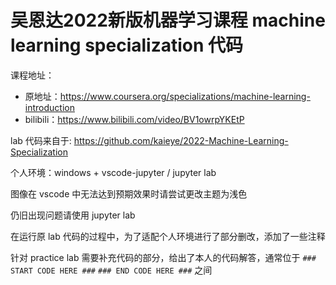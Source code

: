 # 吴恩达2022新版机器学习课程 machine learning specialization 代码

课程地址：
* 原地址：https://www.coursera.org/specializations/machine-learning-introduction
* bilibili：https://www.bilibili.com/video/BV1owrpYKEtP

lab 代码来自于: https://github.com/kaieye/2022-Machine-Learning-Specialization 

个人环境：windows + vscode-jupyter / jupyter lab 

图像在 vscode 中无法达到预期效果时请尝试更改主题为浅色

仍旧出现问题请使用 jupyter lab

在运行原 lab 代码的过程中，为了适配个人环境进行了部分删改，添加了一些注释

针对 practice lab 需要补充代码的部分，给出了本人的代码解答，通常位于 `### START CODE HERE ###` `### END CODE HERE ###` 之间